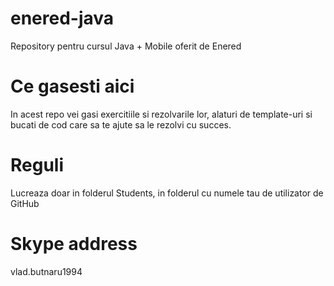 # enered-java
Repository pentru cursul Java + Mobile oferit de Enered

# Ce gasesti aici
In acest repo vei gasi exercitiile si rezolvarile lor, alaturi de template-uri si bucati de cod care sa te ajute sa le rezolvi cu succes.

# Reguli
Lucreaza doar in folderul Students, in folderul cu numele tau de utilizator de GitHub

# Skype address
vlad.butnaru1994
